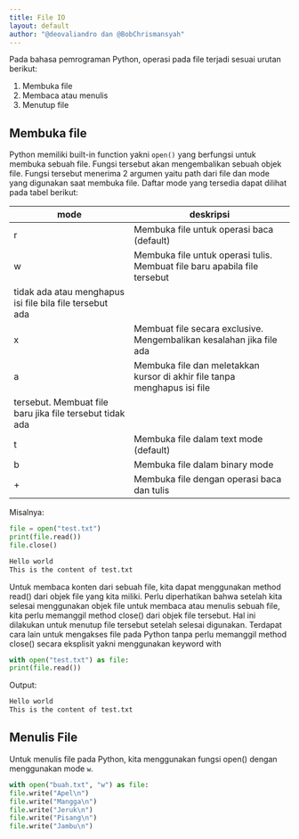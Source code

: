 ```yaml
---
title: File IO
layout: default
author: "@deovaliandro dan @BobChrismansyah"
---
```


Pada bahasa pemrograman Python, operasi pada file
terjadi sesuai urutan berikut:

1. Membuka file
2. Membaca atau menulis
3. Menutup file

## Membuka file

Python memiliki built-in function yakni `open()` yang berfungsi untuk membuka
sebuah file. Fungsi tersebut akan mengembalikan sebuah objek file. Fungsi tersebut
menerima 2 argumen yaitu path dari file dan mode yang digunakan saat membuka file.
Daftar mode yang tersedia dapat dilihat pada tabel berikut:

|  mode  |  deskripsi  |
|--------|-------------|
| r | Membuka file untuk operasi baca (default) |
| w | Membuka file untuk operasi tulis. Membuat file baru apabila file tersebut
tidak ada atau menghapus isi file bila file tersebut ada |
| x | Membuat file secara exclusive. Mengembalikan kesalahan jika file ada |
| a | Membuka file dan meletakkan kursor di akhir file tanpa menghapus isi file
tersebut. Membuat file baru jika file tersebut tidak ada |
| t | Membuka file dalam text mode (default) |
| b | Membuka file dalam binary mode |
| + | Membuka file dengan operasi baca dan tulis |

Misalnya:

```python
file = open("test.txt")
print(file.read())
file.close()
```

```bash
Hello world
This is the content of test.txt
```

Untuk membaca konten dari sebuah file, kita dapat menggunakan method read() dari
objek file yang kita miliki. Perlu diperhatikan bahwa setelah kita selesai menggunakan
objek file untuk membaca atau menulis sebuah file, kita perlu memanggil method close()
dari objek file tersebut. Hal ini dilakukan untuk menutup file tersebut setelah selesai
digunakan.
Terdapat cara lain untuk mengakses file pada Python tanpa perlu memanggil method
close() secara eksplisit yakni menggunakan keyword with

```python
with open("test.txt") as file:
print(file.read())
```

Output:

```bash
Hello world
This is the content of test.txt
```

## Menulis File

Untuk menulis file pada Python, kita menggunakan fungsi open() dengan menggunakan
mode `w`.

```python
with open("buah.txt", "w") as file:
file.write("Apel\n")
file.write("Mangga\n")
file.write("Jeruk\n")
file.write("Pisang\n")
file.write("Jambu\n")
```
